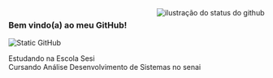 <img align='right' src="https://github-readme-stats.vercel.app/api?username=AliceEingMayer&show_icons=true&title_color=9400d3&text_color=a28af9&icon_color=9400d3&bg_color=f8efd4&cache_seconds=2300" alt="ilustração do status do github">

### Bem vindo(a) ao meu GitHub!
 
<img src="https://img.shields.io/static/v1?label=Overview&message=AliceEingMayer&color=a28af9&style=for-the-badge&logo=GitHub" alt="Static GitHub">

<p>Estudando na Escola Sesi<br/> Cursando Análise Desenvolvimento de Sistemas no senai</p>
